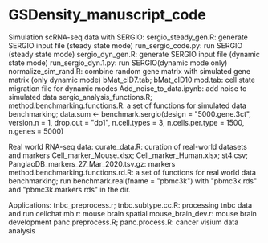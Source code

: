 # GSDensity_manuscript_code

Simulation scRNA-seq data with SERGIO:
sergio_steady_gen.R: generate SERGIO input file (steady state mode)
run_sergio_code.py: run SERGIO (steady state mode)
sergio_dyn_gen.R: generate SERGIO input file (dynamic state mode)
run_sergio_dyn.1.py: run SERGIO(dynamic mode only)
normalize_sim_rand.R: combine random gene matrix with simulated gene matrix (only dynamic mode)
bMat_cID7.tab; bMat_cID10.mod.tab: cell state migration file for dynamic modes
Add_noise_to_data.ipynb: add noise to simulated data
sergio_analysis_functions.R; method.benchmarking.functions.R: a set of functions for simulated data benchmarking; 
data.sum <- benchmark.sergio(design = "5000.gene.3ct", version.n = 1, drop.out = "dp1", 
                             n.cell.types = 3, n.cells.per.type = 1500, n.genes = 5000)

Real world RNA-seq data:
curate_data.R: curation of real-world datasets and markers
Cell_marker_Mouse.xlsx; Cell_marker_Human.xlsx; st4.csv; PanglaoDB_markers_27_Mar_2020.tsv.gz: markers
method.benchmarking.functions.rd.R: a set of functions for real world data benchmarking; 
  run benchmark.real(fname = "pbmc3k") with "pbmc3k.rds" and "pbmc3k.markers.rds" in the dir.

Applications:
tnbc_preprocess.r; tnbc.subtype.cc.R: processing tnbc data and run cellchat
mb.r: mouse brain spatial
mouse_brain_dev.r: mouse brain development
panc.preprocess.R; panc.process.R: cancer visium data analysis
